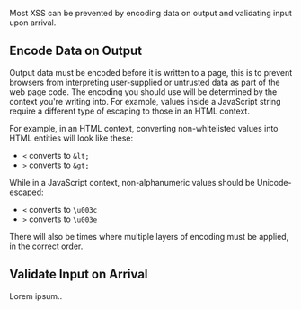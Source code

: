 Most XSS can be prevented by encoding data on output and validating input upon arrival.
## Encode Data on Output
Output data must be encoded before it is written to a page, this is to prevent browsers from interpreting user-supplied or untrusted data as part of the web page code. The encoding you should use will be determined by the context you're writing into. For example, values inside a JavaScript string require a different type of escaping to those in an HTML context.

For example, in an HTML context, converting non-whitelisted values into HTML entities will look like these:
- `<` converts to `&lt;`
- `>` converts to `&gt;`

While in a JavaScript context, non-alphanumeric values should be Unicode-escaped:
- `<` converts to `\u003c`
- `>` converts to `\u003e`

There will also be times where multiple layers of encoding must be applied, in the correct order.
## Validate Input on Arrival
Lorem ipsum..